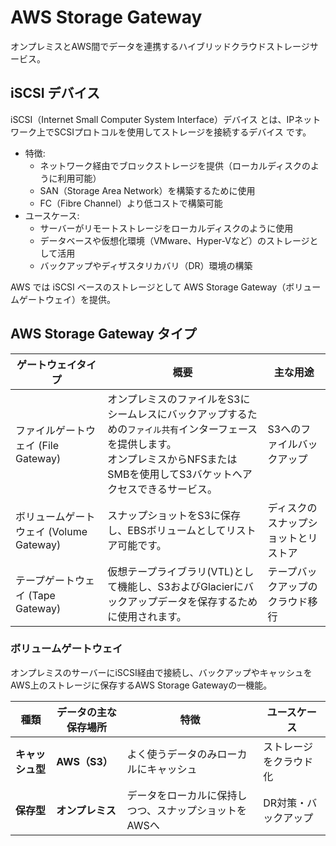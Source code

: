 # AWS Storage Gateway
オンプレミスとAWS間でデータを連携するハイブリッドクラウドストレージサービス。

## iSCSI デバイス
iSCSI（Internet Small Computer System Interface）デバイス とは、IPネットワーク上でSCSIプロトコルを使用してストレージを接続するデバイス です。

- 特徴:
  - ネットワーク経由でブロックストレージを提供（ローカルディスクのように利用可能）
  - SAN（Storage Area Network）を構築するために使用
  - FC（Fibre Channel）より低コストで構築可能
- ユースケース:
  - サーバーがリモートストレージをローカルディスクのように使用
  - データベースや仮想化環境（VMware、Hyper-Vなど）のストレージとして活用
  - バックアップやディザスタリカバリ（DR）環境の構築

AWS では iSCSI ベースのストレージとして AWS Storage Gateway（ボリュームゲートウェイ）を提供。

## AWS Storage Gateway タイプ

| ゲートウェイタイプ | 概要 | 主な用途 |
| ------------------ | ---- | -------- |
| ファイルゲートウェイ (File Gateway) | オンプレミスのファイルをS3にシームレスにバックアップするための`ファイル共有`インターフェースを提供します。<br>オンプレミスからNFSまたはSMBを使用してS3バケットへアクセスできるサービス。 | S3へのファイルバックアップ |
| ボリュームゲートウェイ (Volume Gateway) | スナップショットをS3に保存し、EBSボリュームとしてリストア可能です。 | ディスクのスナップショットとリストア |
| テープゲートウェイ (Tape Gateway) | 仮想テープライブラリ(VTL)として機能し、S3およびGlacierにバックアップデータを保存するために使用されます。 | テープバックアップのクラウド移行 |

### ボリュームゲートウェイ
オンプレミスのサーバーにiSCSI経由で接続し、バックアップやキャッシュをAWS上のストレージに保存するAWS Storage Gatewayの一機能。

| 種類         | データの主な保存場所 | 特徴                                 | ユースケース        |
|--------------|--------------------|--------------------------------------|---------------------|
| **キャッシュ型** | **AWS（S3）**        | よく使うデータのみローカルにキャッシュ | ストレージをクラウド化 |
| **保存型**     | **オンプレミス**       | データをローカルに保持しつつ、スナップショットをAWSへ | DR対策・バックアップ |

